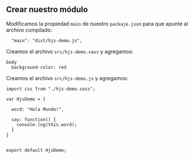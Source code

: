 ## Crear nuestro módulo

Modificamos la propiedad `main` de nuestro `packaje.json` para que apunte al archivo compilado:

```
  "main": "dist/hjs-demo.js",
```

Creamos el archivo `src/hjs-demo.sass` y agregamos:

```
body
  background-color: red
```

Creamos el archivo `src/hjs-demo.js` y agregamos:

```
import css from "./hjs-demo.sass";

var HjsDemo = {

  word: "Hola Mundo!",

  say: function() {
    console.log(this.word);
  }
}


export default HjsDemo;
```



